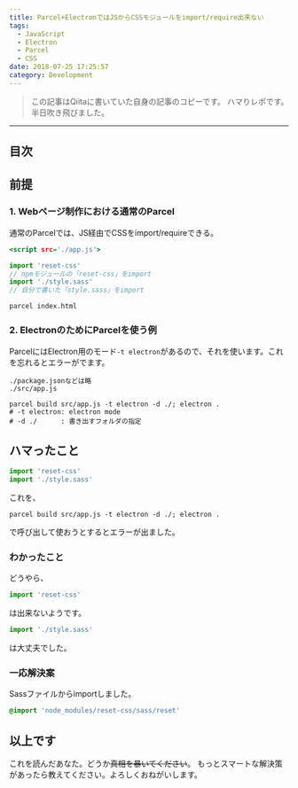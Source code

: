 ```yaml
---
title: Parcel+ElectronではJSからCSSモジュールをimport/require出来ない
tags:
  - JavaScript
  - Electron
  - Parcel
  - CSS
date: 2018-07-25 17:25:57
category: Development
---
```


> この記事はQiitaに書いていた自身の記事のコピーです。
ハマりレポです。半日吹き飛びました。

<!-- more -->

---

## 目次

<!-- toc -->

## 前提

### 1. Webページ制作における通常のParcel

通常のParcelでは、JS経由でCSSをimport/requireできる。

```html:index.html
<script src='./app.js'>
```

```javascript:app.js
import 'reset-css'
// npmモジュールの「reset-css」をimport
import './style.sass'
// 自分で書いた「style.sass」をimport
```

```shell:出力実行コマンド
parcel index.html
```

### 2. ElectronのためにParcelを使う例

ParcelにはElectron用のモード`-t electron`があるので、それを使います。これを忘れるとエラーがでます。

```text:ファイル構成例
./package.jsonなどは略
./src/app.js
```

```shell:実行コマンド例
parcel build src/app.js -t electron -d ./; electron .
# -t electron: electron mode
# -d ./      : 書き出すフォルダの指定
```

## ハマったこと

```javascript:app.js
import 'reset-css'
import './style.sass'
```

これを、

```shell:実行コマンド例
parcel build src/app.js -t electron -d ./; electron .
```

で呼び出して使おうとするとエラーが出ました。

### わかったこと

どうやら、

```javascript:app.js
import 'reset-css'
```

は出来ないようです。

```javascript:app.js
import './style.sass'
```

は大丈夫でした。

### 一応解決案

Sassファイルからimportしました。

```sass:style.sass
@import 'node_modules/reset-css/sass/reset'
```

## 以上です

これを読んだあなた。どうか~~真相を暴いてください~~。
もっとスマートな解決策があったら教えてください。よろしくおねがいします。
